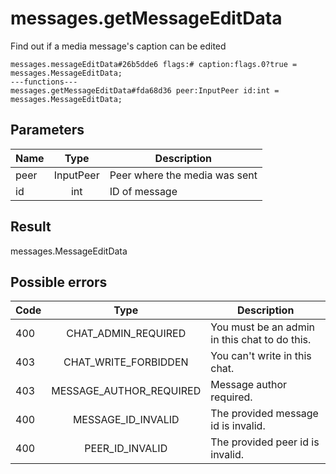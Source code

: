 # messages.getMessageEditData
Find out if a media message's caption can be edited

```
messages.messageEditData#26b5dde6 flags:# caption:flags.0?true = messages.MessageEditData;
---functions---
messages.getMessageEditData#fda68d36 peer:InputPeer id:int = messages.MessageEditData;
```

## Parameters
| Name | Type | Description |
| ---- | :----: | ----------- |
| peer | InputPeer | Peer where the media was sent |
| id | int | ID of message |


## Result
messages.MessageEditData

## Possible errors
| Code | Type | Description |
| ---- | :----: | ----------- |
| 400 | CHAT_ADMIN_REQUIRED | You must be an admin in this chat to do this. |
| 403 | CHAT_WRITE_FORBIDDEN | You can't write in this chat. |
| 403 | MESSAGE_AUTHOR_REQUIRED | Message author required. |
| 400 | MESSAGE_ID_INVALID | The provided message id is invalid. |
| 400 | PEER_ID_INVALID | The provided peer id is invalid. |

